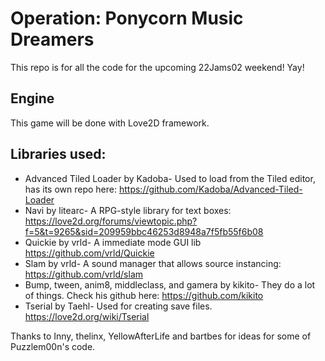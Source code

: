 # Operation: Ponycorn Music Dreamers

This repo is for all the code for the upcoming 22Jams02 weekend! Yay!

## Engine

This game will be done with Love2D framework.

## Libraries used:

* Advanced Tiled Loader by Kadoba- Used to load from the Tiled editor, has its own repo here: https://github.com/Kadoba/Advanced-Tiled-Loader
* Navi by litearc- A RPG-style library for text boxes: https://love2d.org/forums/viewtopic.php?f=5&t=9265&sid=209959bbc46253d8948a7f5fb55f6b08
* Quickie by vrld- A immediate mode GUI lib https://github.com/vrld/Quickie
* Slam by vrld- A sound manager that allows source instancing: https://github.com/vrld/slam
* Bump, tween, anim8, middleclass, and gamera by kikito- They do a lot of things. Check his github here: https://github.com/kikito
* Tserial by Taehl- Used for creating save files. https://love2d.org/wiki/Tserial

Thanks to Inny, thelinx, YellowAfterLife and bartbes for ideas for some of Puzzlem00n's code.